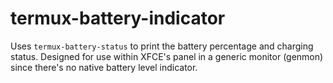 # termux-battery-indicator
Uses `termux-battery-status` to print the battery percentage and charging status. Designed for use within XFCE's panel in a generic monitor (genmon) since there's no native battery level indicator.
